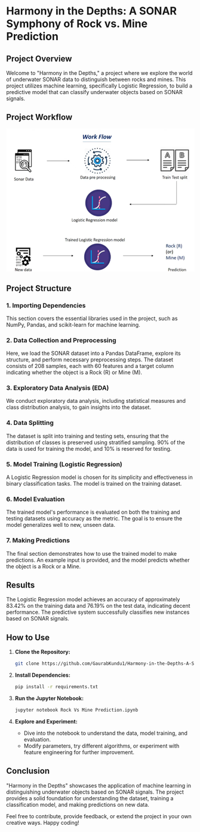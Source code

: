 # Harmony in the Depths: A SONAR Symphony of Rock vs. Mine Prediction

## Project Overview
Welcome to "Harmony in the Depths," a project where we explore the world of underwater SONAR data to distinguish between rocks and mines. This project utilizes machine learning, specifically Logistic Regression, to build a predictive model that can classify underwater objects based on SONAR signals.

## Project Workflow

<img src="Images/Workflow.png" class="center">

## Project Structure

### 1. Importing Dependencies
This section covers the essential libraries used in the project, such as NumPy, Pandas, and scikit-learn for machine learning.

### 2. Data Collection and Preprocessing
Here, we load the SONAR dataset into a Pandas DataFrame, explore its structure, and perform necessary preprocessing steps. The dataset consists of 208 samples, each with 60 features and a target column indicating whether the object is a Rock (R) or Mine (M).

### 3. Exploratory Data Analysis (EDA)
We conduct exploratory data analysis, including statistical measures and class distribution analysis, to gain insights into the dataset.

### 4. Data Splitting
The dataset is split into training and testing sets, ensuring that the distribution of classes is preserved using stratified sampling. 90% of the data is used for training the model, and 10% is reserved for testing.

### 5. Model Training (Logistic Regression)
A Logistic Regression model is chosen for its simplicity and effectiveness in binary classification tasks. The model is trained on the training dataset.

### 6. Model Evaluation
The trained model's performance is evaluated on both the training and testing datasets using accuracy as the metric. The goal is to ensure the model generalizes well to new, unseen data.

### 7. Making Predictions
The final section demonstrates how to use the trained model to make predictions. An example input is provided, and the model predicts whether the object is a Rock or a Mine.

## Results
The Logistic Regression model achieves an accuracy of approximately 83.42% on the training data and 76.19% on the test data, indicating decent performance. The predictive system successfully classifies new instances based on SONAR signals.

## How to Use
1. **Clone the Repository:** 
   ```bash
   git clone https://github.com/GaurabKundu1/Harmony-in-the-Depths-A-SONAR-Symphony-of-Rock-vs.-Mine-Prediction.git
   ```

2. **Install Dependencies:**
   ```bash
   pip install -r requirements.txt
   ```

3. **Run the Jupyter Notebook:**
   ```bash
   jupyter notebook Rock Vs Mine Prediction.ipynb
   ```

4. **Explore and Experiment:**
   - Dive into the notebook to understand the data, model training, and evaluation.
   - Modify parameters, try different algorithms, or experiment with feature engineering for further improvement.

## Conclusion
"Harmony in the Depths" showcases the application of machine learning in distinguishing underwater objects based on SONAR signals. The project provides a solid foundation for understanding the dataset, training a classification model, and making predictions on new data.

Feel free to contribute, provide feedback, or extend the project in your own creative ways. Happy coding!
